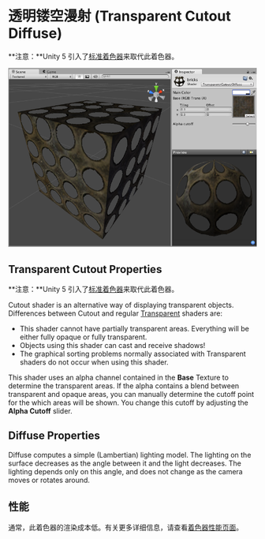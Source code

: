 透明镂空漫射 (Transparent Cutout Diffuse)
==========================

**注意：**Unity 5 引入了[标准着色器](shader-StandardShader.html)来取代此着色器。

![](../uploads/Shaders/Shader-TransCutoutDiffuse.png) 

Transparent Cutout Properties
-----------------------------

**注意：**Unity 5 引入了[标准着色器](shader-StandardShader.html)来取代此着色器。

Cutout shader is an alternative way of displaying transparent objects. Differences between Cutout and regular [Transparent](shader-TransparentFamily.html) shaders are:

* This shader cannot have partially transparent areas. Everything will be either fully opaque or fully transparent.
* Objects using this shader can cast and receive shadows!
* The graphical sorting problems normally associated with Transparent shaders do not occur when using this shader.

This shader uses an alpha channel contained in the __Base__ Texture to determine the transparent areas. If the alpha contains a blend between transparent and opaque areas, you can manually determine the cutoff point for the which areas will be shown. You change this cutoff by adjusting the __Alpha Cutoff__ slider.
 

Diffuse Properties
------------------


Diffuse computes a simple (Lambertian) lighting model. The lighting on the surface decreases as the angle between it and the light decreases. The lighting depends only on this angle, and does not change as the camera moves or rotates around.
 

性能
-----------


通常，此着色器的渲染成本低。有关更多详细信息，请查看[着色器性能页面](shader-Performance.html)。
